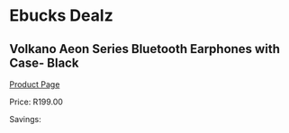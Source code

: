 
# Ebucks Dealz
## Volkano Aeon Series Bluetooth Earphones with Case- Black
[Product Page](https://www.ebucks.com/web/shop/productSelected.do?prodId=1161751387&catId=714972256)

Price: R199.00

Savings: 


	